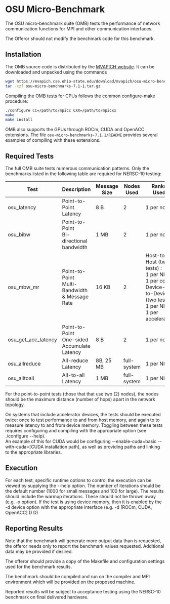 #  OSU Micro-Benchmark

The OSU micro-benchmark suite (OMB) tests the performance of
network communication functions for MPI and other communication interfaces.

The Offeror should not modify the benchmark code for this benchmark.

## Installation

The OMB source code is distributed by the
[MVAPICH website](https://mvapich.cse.ohio-state.edu/benchmarks/).
It can be downloaded and unpacked using the commands
```bash
wget https://mvapich.cse.ohio-state.edu/download/mvapich/osu-micro-benchmarks-7.1-1.tar.gz
tar -xzf osu-micro-benchmarks-7.1-1.tar.gz
```

Compiling the OMB tests for CPUs follows the common configure-make procedure:
```bash
./configure CC=/path/to/mpicc CXX=/path/to/mpicxx
make
make install
```

OMB also supports the GPUs through ROCm, CUDA and OpenACC extensions.
The file `osu-micro-benchmarks-7.1.1/README`
provides several examples of compiling with these extensions.

## Required Tests

The full OMB suite tests numerous communication patterns.
Only the benchmarks listed in the following table are required
for NERSC-10 testing:


| Test                |Description| Message <br> Size | Nodes <br> Used | Ranks <br> Used |
|---                  |---        |---                |--- |--- |
| osu_latency         | Point-to-Point <br> Latency |  8  B | 2 | 1 per node |
| osu_bibw            | Point-to-Point <br> Bi-directional <br> bandwidth |  1 MB | 2 | 1 per node |
| osu_mbw_mr          | Point-to-Point <br> Multi-Bandwidth & Message Rate | 16 KB | 2 | Host-to-Host (two tests) :<br>     1 per NIC<br>    1 per core <br> Device-to-Device (two tests):<br>    1 per NIC<br>    1 per accelerator |
| osu_get_acc_latency | Point-to-Point <br> One-sided Accumulate Latency |  8  B | 2 | 1 per node |
| osu_allreduce       | All-reduce Latency | 8B, 25 MB | full-system | 1 per NIC |
| osu_alltoall        | All-to-all Latency |  1 MB | full-system | 1 per NIC | 

For the point-to-point tests (those that that use two (2) nodes),
the nodes should be the maximum distance (number of hops) apart
in the network topology.

On systems that include accelerator devices,
the tests should be executed twice:
once to test performance to and from host memory,
and again to to measure latency to and from device memory.
Toggling between these tests requires configuring and compiling with the appropriate option (see ./configure --help).  
An example of this for CUDA would be configuring --enable-cuda=basic --with-cuda=[CUDA installation path], 
as well as providing paths and linking to the appropriate libraries.

## Execution
For each test, specific runtime options to control the execution can be viewed by supplying the --help option.
The number of iterations should be the default number (1000 for small messages and 100 for large).  The results should include the warmup iterations.  These should not be thrown away (e.g. -x option). 
If the test is using device memory, then it is enabled by the -d device option with the appropriate interface (e.g. -d [ROCm, CUDA, OpenACC] D D)

## Reporting Results

Note that the benchmark will generate more output data than is requested, the
offeror needs only to report the benchmark values requested.
Additional data may be provided if desired.

The offeror should provide a copy of the Makefile and configuration
settings used for the benchmark results. 

The benchmark should be compiled and run on the compiler and MPI environment
which will be provided on the proposed machine.

Reported results will be subject to acceptance testing using the NERSC-10
benchmark on final delivered hardware.


